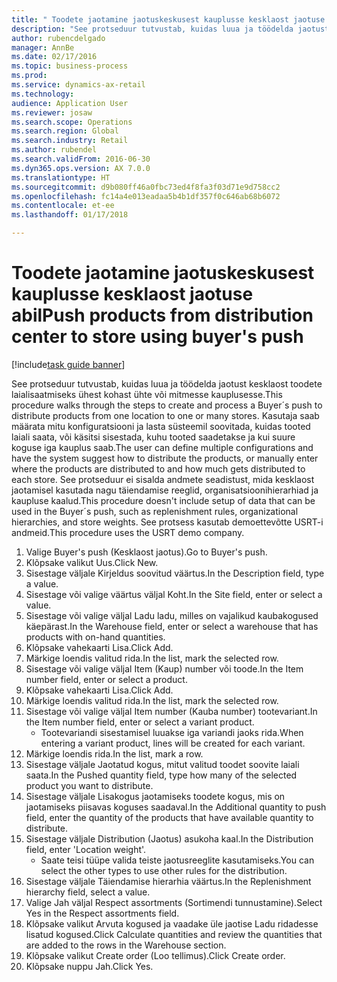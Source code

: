```yaml
--- 
title: " Toodete jaotamine jaotuskeskusest kauplusse kesklaost jaotuse abil"
description: "See protseduur tutvustab, kuidas luua ja töödelda jaotust kesklaost toodete laialisaatmiseks ühest kohast ühte või mitmesse kauplusesse."
author: rubencdelgado
manager: AnnBe
ms.date: 02/17/2016
ms.topic: business-process
ms.prod: 
ms.service: dynamics-ax-retail
ms.technology: 
audience: Application User
ms.reviewer: josaw
ms.search.scope: Operations
ms.search.region: Global
ms.search.industry: Retail
ms.author: rubendel
ms.search.validFrom: 2016-06-30
ms.dyn365.ops.version: AX 7.0.0
ms.translationtype: HT
ms.sourcegitcommit: d9b080ff46a0fbc73ed4f8fa3f03d71e9d758cc2
ms.openlocfilehash: fc14a4e013eadaa5b4b1df357f0c646ab68b6072
ms.contentlocale: et-ee
ms.lasthandoff: 01/17/2018

---
```

# <a name="push-products-from-distribution-center-to-store-using-buyers-push"></a><span data-ttu-id="f138b-103"> Toodete jaotamine jaotuskeskusest kauplusse kesklaost jaotuse abil</span><span class="sxs-lookup"><span data-stu-id="f138b-103">Push products from distribution center to store using buyer's push</span></span>

[!include[task guide banner](../includes/task-guide-banner.md)]

<span data-ttu-id="f138b-104">See protseduur tutvustab, kuidas luua ja töödelda jaotust kesklaost toodete laialisaatmiseks ühest kohast ühte või mitmesse kauplusesse.</span><span class="sxs-lookup"><span data-stu-id="f138b-104">This procedure walks through the steps to create and process a Buyer´s push to distribute products from one location to one or many stores.</span></span> <span data-ttu-id="f138b-105">Kasutaja saab määrata mitu konfiguratsiooni ja lasta süsteemil soovitada, kuidas tooted laiali saata, või käsitsi sisestada, kuhu tooted saadetakse ja kui suure koguse iga kauplus saab.</span><span class="sxs-lookup"><span data-stu-id="f138b-105">The user can define multiple configurations and have the system suggest how to distribute the products, or manually enter where the products are distributed to and how much gets distributed to each store.</span></span> <span data-ttu-id="f138b-106">See protseduur ei sisalda andmete seadistust, mida kesklaost jaotamisel kasutada nagu täiendamise reeglid, organisatsioonihierarhiad ja kaupluse kaalud.</span><span class="sxs-lookup"><span data-stu-id="f138b-106">This procedure doesn't include setup of data that can be used in the Buyer´s push, such as replenishment rules, organizational hierarchies, and store weights.</span></span> <span data-ttu-id="f138b-107">See protsess kasutab demoettevõtte USRT-i andmeid.</span><span class="sxs-lookup"><span data-stu-id="f138b-107">This procedure uses the USRT demo company.</span></span>

1. <span data-ttu-id="f138b-108">Valige Buyer's push (Kesklaost jaotus).</span><span class="sxs-lookup"><span data-stu-id="f138b-108">Go to Buyer's push.</span></span>
2. <span data-ttu-id="f138b-109">Klõpsake valikut Uus.</span><span class="sxs-lookup"><span data-stu-id="f138b-109">Click New.</span></span>
3. <span data-ttu-id="f138b-110">Sisestage väljale Kirjeldus soovitud väärtus.</span><span class="sxs-lookup"><span data-stu-id="f138b-110">In the Description field, type a value.</span></span>
4. <span data-ttu-id="f138b-111">Sisestage või valige väärtus väljal Koht.</span><span class="sxs-lookup"><span data-stu-id="f138b-111">In the Site field, enter or select a value.</span></span>
5. <span data-ttu-id="f138b-112">Sisestage või valige väljal Ladu ladu, milles on vajalikud kaubakogused käepärast.</span><span class="sxs-lookup"><span data-stu-id="f138b-112">In the Warehouse field, enter or select a warehouse that has products with on-hand quantities.</span></span>
6. <span data-ttu-id="f138b-113">Klõpsake vahekaarti Lisa.</span><span class="sxs-lookup"><span data-stu-id="f138b-113">Click Add.</span></span>
7. <span data-ttu-id="f138b-114">Märkige loendis valitud rida.</span><span class="sxs-lookup"><span data-stu-id="f138b-114">In the list, mark the selected row.</span></span>
8. <span data-ttu-id="f138b-115">Sisestage või valige väljal Item (Kaup) number või toode.</span><span class="sxs-lookup"><span data-stu-id="f138b-115">In the Item number field, enter or select a product.</span></span>
9. <span data-ttu-id="f138b-116">Klõpsake vahekaarti Lisa.</span><span class="sxs-lookup"><span data-stu-id="f138b-116">Click Add.</span></span>
10. <span data-ttu-id="f138b-117">Märkige loendis valitud rida.</span><span class="sxs-lookup"><span data-stu-id="f138b-117">In the list, mark the selected row.</span></span>
11. <span data-ttu-id="f138b-118">Sisestage või valige väljal Item number (Kauba number) tootevariant.</span><span class="sxs-lookup"><span data-stu-id="f138b-118">In the Item number field, enter or select a variant product.</span></span>
    * <span data-ttu-id="f138b-119">Tootevariandi sisestamisel luuakse iga variandi jaoks rida.</span><span class="sxs-lookup"><span data-stu-id="f138b-119">When entering a variant product, lines will be created for each variant.</span></span>  
12. <span data-ttu-id="f138b-120">Märkige loendis rida.</span><span class="sxs-lookup"><span data-stu-id="f138b-120">In the list, mark a row.</span></span>
13. <span data-ttu-id="f138b-121">Sisestage väljale Jaotatud kogus, mitut valitud toodet soovite laiali saata.</span><span class="sxs-lookup"><span data-stu-id="f138b-121">In the Pushed quantity field, type how many of the selected product you want to distribute.</span></span>
14. <span data-ttu-id="f138b-122">Sisestage väljale Lisakogus jaotamiseks toodete kogus, mis on jaotamiseks piisavas koguses saadaval.</span><span class="sxs-lookup"><span data-stu-id="f138b-122">In the Additional quantity to push field, enter the quantity of the products that have available quantity to distribute.</span></span>
15. <span data-ttu-id="f138b-123">Sisestage väljale Distribution (Jaotus) asukoha kaal.</span><span class="sxs-lookup"><span data-stu-id="f138b-123">In the Distribution field, enter 'Location weight'.</span></span>
    * <span data-ttu-id="f138b-124">Saate teisi tüüpe valida teiste jaotusreeglite kasutamiseks.</span><span class="sxs-lookup"><span data-stu-id="f138b-124">You can select the other types to use other rules for the distribution.</span></span>  
16. <span data-ttu-id="f138b-125">Sisestage väljale Täiendamise hierarhia väärtus.</span><span class="sxs-lookup"><span data-stu-id="f138b-125">In the Replenishment hierarchy field, select a value.</span></span>
17. <span data-ttu-id="f138b-126">Valige Jah väljal Respect assortments (Sortimendi tunnustamine).</span><span class="sxs-lookup"><span data-stu-id="f138b-126">Select Yes in the Respect assortments field.</span></span>
18. <span data-ttu-id="f138b-127">Klõpsake valikut Arvuta kogused ja vaadake üle jaotise Ladu ridadesse lisatud kogused.</span><span class="sxs-lookup"><span data-stu-id="f138b-127">Click Calculate quantities and review the quantities that are added to the rows in the Warehouse section.</span></span>
19. <span data-ttu-id="f138b-128">Klõpsake valikut Create order (Loo tellimus).</span><span class="sxs-lookup"><span data-stu-id="f138b-128">Click Create order.</span></span>
20. <span data-ttu-id="f138b-129">Klõpsake nuppu Jah.</span><span class="sxs-lookup"><span data-stu-id="f138b-129">Click Yes.</span></span>


